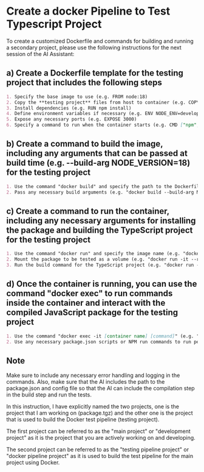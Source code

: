 # Create a docker Pipeline to Test Typescript Project

To create a customized Dockerfile and commands for building and running a secondary project, please use the following instructions for the next session of the AI Assistant:

## a) Create a Dockerfile template for the **testing project** that includes the following steps

```markdown
1. Specify the base image to use (e.g. FROM node:18)
2. Copy the **testing project** files from host to container (e.g. COPY . . )
3. Install dependencies (e.g. RUN npm install)
4. Define environment variables if necessary (e.g. ENV NODE_ENV=development)
5. Expose any necessary ports (e.g. EXPOSE 3000)
6. Specify a command to run when the container starts (e.g. CMD ["npm", "start"])
```

## b) Create a command to build the image, including any arguments that can be passed at build time (e.g. --build-arg NODE_VERSION=18) for the **testing project**

```markdown
1. Use the command "docker build" and specify the path to the Dockerfile (e.g. "docker build -t my-test-image -f /path/to/Dockerfile .")
2. Pass any necessary build arguments (e.g. "docker build --build-arg NODE_VERSION=14 -t my-test-image -f /path/to/Dockerfile .")
```

## c) Create a command to run the container, including any necessary arguments for installing the package and building the TypeScript project for the **testing project**

```markdown
1. Use the command "docker run" and specify the image name (e.g. "docker run -it --rm my-test-image")
2. Mount the package to be tested as a volume (e.g. "docker run -it --rm -v /path/to/package.tgz:/app/package.tgz my-test-image")
3. Run the build command for the TypeScript project (e.g. "docker run -it --rm -v /path/to/package.tgz:/app/package.tgz my-test-image npm run build")
```

## d) Once the container is running, you can use the command "docker exec" to run commands inside the container and interact with the compiled JavaScript package for the **testing project**

```markdown
1. Use the command "docker exec -it [container name] [command]" (e.g. "docker exec -it my-test-container-1 npm test")
2. Use any necessary package.json scripts or NPM run commands to run performance or integration tests.
```

## Note

Make sure to include any necessary error handling and logging in the commands. Also, make sure that the AI includes the path to the package.json and config file so that the AI can include the compilation step in the build step and run the tests.

In this instruction, I have explicitly named the two projects, one is the project that I am working on (package.tgz) and the other one is the project that is used to build the Docker test pipeline (testing project).

The first project can be referred to as the "main project" or "development project" as it is the project that you are actively working on and developing.

The second project can be referred to as the "testing pipeline project" or "docker pipeline project" as it is used to build the test pipeline for the main project using Docker.
